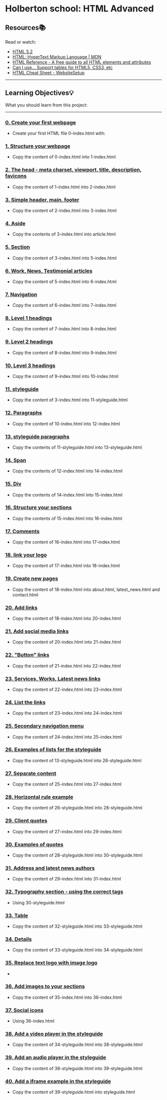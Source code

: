 # Holberton school: HTML Advanced

## Resources:books:

Read or watch:

* [HTML 5.2](https://intranet.hbtn.io/rltoken/0qrWxRjFnohd-DMZwIakuA)
* [HTML: HyperText Markup Language | MDN](https://intranet.hbtn.io/rltoken/M-CcOLx8YG8znnc4qxSscg)
* [HTML Reference - A free guide to all HTML elements and attributes](https://intranet.hbtn.io/rltoken/5O-P-PsGJ5tXOOmKZwTNvg)
* [Can I use… Support tables for HTML5, CSS3, etc](https://intranet.hbtn.io/rltoken/qonyw8QCI9Bf8jjiib9tug)
* [HTML Cheat Sheet - WebsiteSetup](https://intranet.hbtn.io/rltoken/IL-IEL5JBB6FuDME5oZNRQ)

---

## Learning Objectives:bulb:

What you should learn from this project:

---

### [0. Create your first webpage](./0-index.html)

* Create your first HTML file 0-index.html with:

### [1. Structure your webpage](./1-index.html)

* Copy the content of 0-index.html into 1-index.html

### [2. The head - meta charset, viewport, title, description, favicons](./2-index.html)

* Copy the content of 1-index.html into 2-index.html

### [3. Simple header, main, footer](./3-index.html)

* Copy the content of 2-index.html into 3-index.html

### [4. Aside](./article.html)

* Copy the contents of 3-index.html into article.html

### [5. Section](./5-index.html)

* Copy the content of 3-index.html into 5-index.html

### [6. Work, News, Testimonial articles](./6-index.html)

* Copy the content of 5-index.html into 6-index.html

### [7. Navigation](./7-index.html)

* Copy the content of 6-index.html into 7-index.html

### [8. Level 1 headings](./8-index.html)

* Copy the content of 7-index.html into 8-index.html

### [9. Level 2 headings](./9-index.html)

* Copy the content of 8-index.html into 9-index.html

### [10. Level 3 headings](./10-index.html)

* Copy the content of 9-index.html into 10-index.html

### [11. styleguide](./11-styleguide.html)

* Copy the content of 3-index.html into 11-styleguide.html

### [12. Paragraphs](./12-index.html)

* Copy the content of 10-index.html into 12-index.html

### [13. styleguide paragraphs](./13-styleguide.html)

* Copy the contents of 11-styleguide.html into 13-styleguide.html

### [14. Span](./14-index.html)

* Copy the contents of 12-index.html into 14-index.html

### [15. Div](./15-index.html)

* Copy the contents of 14-index.html into 15-index.html

### [16. Structure your sections](./16-index.html)

* Copy the contents of 15-index.html into 16-index.html

### [17. Comments](./17-index.html)

* Copy the content of 16-index.html into 17-index.html

### [18. link your logo](./18-index.html)

* Copy the content of 17-index.html into 18-index.html

### [19. Create new pages](./about.html)

* Copy the content of 18-index.html into about.html, latest_news.html and contact.html

### [20. Add links](./20-index.html)

* Copy the content of 18-index.html into 20-index.html

### [21. Add social media links](./21-index.html)

* Copy the content of 20-index.html into 21-index.html

### [22. "Button" links](./22-index.html)

* Copy the content of 21-index.html into 22-index.html

### [23. Services, Works, Latest news links](./23-index.html)

* Copy the content of 22-index.html into 23-index.html

### [24. List the links](./24-index.html)

* Copy the content of 23-index.html into 24-index.html

### [25. Secondary navigation menu](./25-index.html)

* Copy the content of 24-index.html into 25-index.html

### [26. Examples of lists for the styleguide](./26-styleguide.html)

* Copy the content of 13-styleguide.html into 26-styleguide.html

### [27. Separate content](./27-index.html)

* Copy the content of 25-index.html into 27-index.html

### [28. Horizontal rule example](./28-styleguide.html)

* Copy the content of 26-styleguide.html into 28-styleguide.html

### [29. Client quotes](./29-index.html)

* Copy the content of 27-index.html into 29-index.html

### [30. Examples of quotes](./30-styleguide.html)

* Copy the content of 28-styleguide.html into 30-styleguide.html

### [31. Address and latest news authors](./31-index.html)

* Copy the content of 29-index.html into 31-index.html

### [32. Typography section - using the correct tags](./32-styleguide.html)

* Using 30-styleguide.html

### [33. Table](./33-styleguide.html)

* Copy the content of 32-styleguide.html into 33-styleguide.html

### [34. Details](./34-styleguide.html)

* Copy the content of 33-styleguide.html into 34-styleguide.html

### [35. Replace text logo with image logo](./35-index.html)

*

### [36. Add images to your sections](./36-index.html)

* Copy the content of 35-index.html into 36-index.html

### [37. Social icons](./index.html)

* Using 36-index.html

### [38. Add a video player in the styleguide](./38-styleguide.html)

* Copy the content of 34-styleguide.html into 38-styleguide.html

### [39. Add an audio player in the styleguide](./39-styleguide.html)

* Copy the content of 38-styleguide.html into 39-styleguide.html

### [40. Add a iframe example in the styleguide](./styleguide.html)

* Copy the content of 39-styleguide.html into styleguide.html
